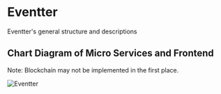 # Eventter
Eventter's general structure and descriptions

## Chart Diagram of Micro Services and Frontend
Note: Blockchain may not be implemented in the first place. 

![Eventter](https://github.com/Eosen96/Eventter/assets/50217585/466112d2-8d5f-48d5-af49-6c6af14286ae)
